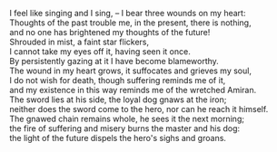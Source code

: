 I feel like singing and I sing, – I bear three wounds on my heart:  
Thoughts of the past trouble me, in the present, there is nothing,  
and no one has brightened my thoughts of the future!  
Shrouded in mist, a faint star flickers,  
I cannot take my eyes off it, having seen it once.  
By persistently gazing at it I have become blameworthy.  
The wound in my heart grows, it suffocates and grieves my soul,  
I do not wish for death, though suffering reminds me of it,  
and my existence in this way reminds me of the wretched Amiran.  
The sword lies at his side, the loyal dog gnaws at the iron;  
neither does the sword come to the hero, nor can he reach it himself.  
The gnawed chain remains whole, he sees it the next morning;  
the fire of suffering and misery burns the master and his dog:  
the light of the future dispels the hero's sighs and groans.